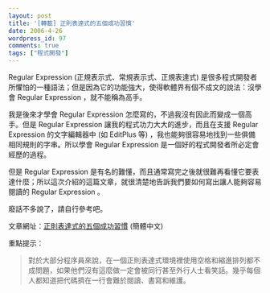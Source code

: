 ```yaml
---
layout: post
title: '[轉載] 正則表達式的五個成功習慣'
date: 2006-4-26
wordpress_id: 97
comments: true
tags: ["程式開發"]
---
```


Regular Expression (正規表示式、常規表示式、正規表達式) 是很多程式開發者所懼怕的一種語法；但是因為它的功能強大，使得軟體界有個不成文的說法：沒學會 Regular Expression ，就不能稱為高手。

我是後來才學會 Regular Expression 怎麼寫的，不過我沒有因此而變成一個高手。但是 Regular Expression 讓我的程式功力大大的進步，而且在支援 Regular Expression 的文字編輯器中 (如 EditPlus 等) ，我也能夠很容易地找到一些俱備相同規則的字串。所以學會 Regular Expression 是一個好的程式開發者所必定會經歷的過程。

但是 Regular Expression 是有名的難懂，而且通常寫完之後就很難再看懂它要表達什麼；所以這次介紹的這篇文章，就很清楚地告訴我們要如何寫出讓人能夠容易閱讀的 Regular Expression 。

廢話不多說了，請自行參考吧。 

文章網址：[正則表達式的五個成功習慣](http://www.phpv.net/article.php/1506) (簡體中文) 

重點提示： 
<blockquote>對於大部分程序員來說，在一個正則表達式環境裡使用空格和縮進排列都不成問題，如果他們沒有這麼做一定會被同行甚至外行人士看笑話。幾乎每個人都知道把代碼擠在一行會難於閱讀、書寫和維護。</blockquote>

